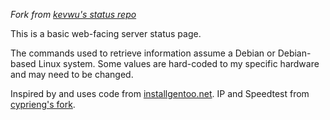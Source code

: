 *Fork from [kevwu's status repo](https://github.com/kevwu/status)*

This is a basic web-facing server status page.

The commands used to retrieve information assume a Debian or Debian-based Linux system. Some values are hard-coded to my specific hardware and may need to be changed.

Inspired by and uses code from [installgentoo.net](http://installgentoo.net).
IP and Speedtest from [cyprieng's fork](https://github.com/cyprieng/status).
